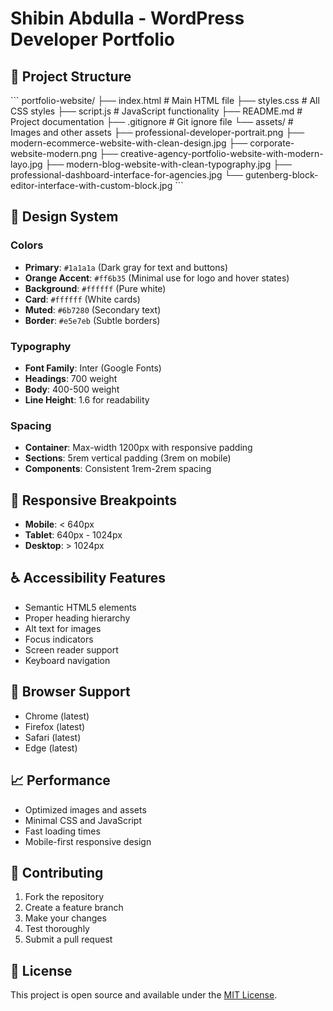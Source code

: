 # Shibin Abdulla - WordPress Developer Portfolio



## 📁 Project Structure

\`\`\`
portfolio-website/
├── index.html          # Main HTML file
├── styles.css          # All CSS styles
├── script.js           # JavaScript functionality
├── README.md           # Project documentation
├── .gitignore          # Git ignore file
└── assets/             # Images and other assets
    ├── professional-developer-portrait.png
    ├── modern-ecommerce-website-with-clean-design.jpg
    ├── corporate-website-modern.png
    ├── creative-agency-portfolio-website-with-modern-layo.jpg
    ├── modern-blog-website-with-clean-typography.jpg
    ├── professional-dashboard-interface-for-agencies.jpg
    └── gutenberg-block-editor-interface-with-custom-block.jpg
\`\`\`


## 🎨 Design System

### Colors
- **Primary**: `#1a1a1a` (Dark gray for text and buttons)
- **Orange Accent**: `#ff6b35` (Minimal use for logo and hover states)
- **Background**: `#ffffff` (Pure white)
- **Card**: `#ffffff` (White cards)
- **Muted**: `#6b7280` (Secondary text)
- **Border**: `#e5e7eb` (Subtle borders)

### Typography
- **Font Family**: Inter (Google Fonts)
- **Headings**: 700 weight
- **Body**: 400-500 weight
- **Line Height**: 1.6 for readability

### Spacing
- **Container**: Max-width 1200px with responsive padding
- **Sections**: 5rem vertical padding (3rem on mobile)
- **Components**: Consistent 1rem-2rem spacing

## 📱 Responsive Breakpoints

- **Mobile**: < 640px
- **Tablet**: 640px - 1024px
- **Desktop**: > 1024px

## ♿ Accessibility Features

- Semantic HTML5 elements
- Proper heading hierarchy
- Alt text for images
- Focus indicators
- Screen reader support
- Keyboard navigation

## 🔧 Browser Support

- Chrome (latest)
- Firefox (latest)
- Safari (latest)
- Edge (latest)

## 📈 Performance

- Optimized images and assets
- Minimal CSS and JavaScript
- Fast loading times
- Mobile-first responsive design

## 🤝 Contributing

1. Fork the repository
2. Create a feature branch
3. Make your changes
4. Test thoroughly
5. Submit a pull request

## 📄 License

This project is open source and available under the [MIT License](LICENSE).

